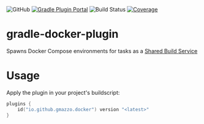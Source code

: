 ![GitHub](https://img.shields.io/github/license/gmazzo/gradle-docker-plugin)
[![Gradle Plugin Portal](https://img.shields.io/gradle-plugin-portal/v/io.github.gmazzo.docker)](https://plugins.gradle.org/plugin/io.github.gmazzo.docker)
![Build Status](https://github.com/gmazzo/gradle-docker-plugin/actions/workflows/build.yaml/badge.svg)
[![Coverage](https://codecov.io/gh/gmazzo/gradle-docker-plugin/branch/main/graph/badge.svg?token=ExYkP1Q9oE)](https://codecov.io/gh/gmazzo/gradle-docker-plugin)

# gradle-docker-plugin
Spawns Docker Compose environments for tasks as a [Shared Build Service](https://docs.gradle.org/current/userguide/build_services.html)

# Usage
Apply the plugin in your project's buildscript:
```kotlin
plugins {
    id("io.github.gmazzo.docker") version "<latest>"
}
```
